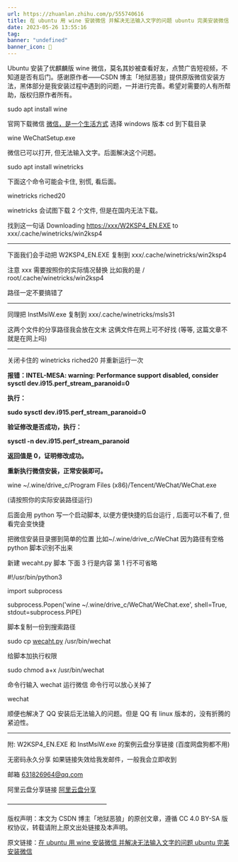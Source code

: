 ```yaml
---
url: https://zhuanlan.zhihu.com/p/555740616
title: 在 ubuntu 用 wine 安装微信 并解决无法输入文字的问题 ubuntu 完美安装微信（转载）
date: 2023-05-26 13:55:16
tag: 
banner: "undefined"
banner_icon: 🔖
---
```

Ubuntu 安装了优麒麟版 wine 微信，莫名其妙被查看好友，点赞广告短视频，不知道是否有后门。感谢原作者——CSDN 博主「地狱恶狼」提供原版微信安装方法，黑体部分是我安装过程中遇到的问题，一并进行完善。希望对需要的人有所帮助，版权归原作者所有。

sudo apt install wine

官网下载微信 [微信，是一个生活方式](https://weixin.qq.com/) 选择 windows 版本 cd 到下载目录

wine WeChatSetup.exe

微信已可以打开, 但无法输入文字。后面解决这个问题。

sudo apt install winetricks

下面这个命令可能会卡住, 别慌, 看后面。

winetricks riched20

winetricks 会试图下载 2 个文件, 但是在国内无法下载。

找到这一句话 Downloading [https://xxx/W2KSP4_EN.EXE](https://xxx/W2KSP4_EN.EXE) to xxx/.cache/winetricks/win2ksp4

---

下面我们会手动把 W2KSP4_EN.EXE 复制到 xxx/.cache/winetricks/win2ksp4

注意 xxx 需要按照你的实际情况替换 比如我的是 / root/.cache/winetricks/win2ksp4

路径一定不要搞错了

---

同理把 InstMsiW.exe 复制到 xxx/.cache/winetricks/msls31

这两个文件的分享路径我会放在文末 这俩文件在网上可不好找 (等等, 这篇文章不就是在网上吗)

---

关闭卡住的 winetricks riched20 并重新运行一次

**报错：INTEL-MESA: warning: Performance support disabled, consider sysctl dev.i915.perf_stream_paranoid=0**

**执行：**

**sudo sysctl dev.i915.perf_stream_paranoid=0**

**验证修改是否成功，执行：**

**sysctl -n dev.i915.perf_stream_paranoid**

**返回值是 0，证明修改成功。**

**重新执行微信安装，正常安装即可。**

wine ~/.wine/drive_c/Program Files (x86)/Tencent/WeChat/WeChat.exe

(请按照你的实际安装路径运行)

后面会用 python 写一个启动脚本, 以便方便快捷的后台运行 , 后面可以不看了, 但看完会变快捷

把微信安装目录挪到简单的位置 比如~/.wine/drive_c/WeChat 因为路径有空格 python 脚本识别不出来

新建 wecaht.py 脚本 下面 3 行是内容 第 1 行不可省略

#!/usr/bin/python3

import subprocess

subprocess.Popen('wine ~/.wine/drive_c/WeChat/WeChat.exe', shell=True, stdout=subprocess.PIPE)

脚本复制一份到搜索路径

sudo cp [wecaht.py](http://wecaht.py/) /usr/bin/wechat

给脚本加执行权限

sudo chmod a+x /usr/bin/wechat

命令行输入 wechat 运行微信 命令行可以放心关掉了

wechat

顺便也解决了 QQ 安装后无法输入的问题。但是 QQ 有 linux 版本的，没有折腾的紧迫性。

---

附: W2KSP4_EN.EXE 和 InstMsiW.exe 的案例云盘分享链接 (百度网盘狗都不用)

无密码永久分享 如果链接失效给我发邮件，一般我会立即收到

邮箱 631826964@qq.com

阿里云盘分享链接 [阿里云盘分享](https://www.aliyundrive.com/s/rAfzLoiQUX3)

————————————————

版权声明：本文为 CSDN 博主「地狱恶狼」的原创文章，遵循 CC 4.0 BY-SA 版权协议，转载请附上原文出处链接及本声明。

原文链接：[在 ubuntu 用 wine 安装微信 并解决无法输入文字的问题 ubuntu 完美安装微信](https://blog.csdn.net/qq_40878431/article/details/125869965)